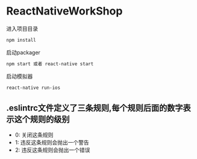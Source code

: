 # ReactNativeWorkShop

进入项目目录

```bash
npm install
```

启动packager

```bash
npm start 或者 react-native start
```

启动模拟器

```bash
react-native run-ios
```

## .eslintrc文件定义了三条规则,每个规则后面的数字表示这个规则的级别

- 0: 关闭这条规则
- 1: 违反这条规则会抛出一个警告
- 2: 违反这条规则会抛出一个错误
